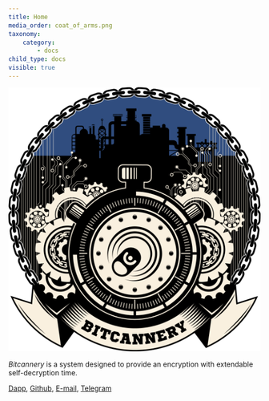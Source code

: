 ```yaml
---
title: Home
media_order: coat_of_arms.png
taxonomy:
    category:
        - docs
child_type: docs
visible: true
---
```


![](coat_of_arms.png)

*Bitcannery* is a system designed to provide an encryption with extendable self-decryption time.

[Dapp](https://bitcannery.github.io/bitcannery-dapp/), [Github](https://github.com/bitcannery/), [E-mail](mailto:pavel@bitcannery.net), [Telegram](https://tm.me/bitcannery/)  
